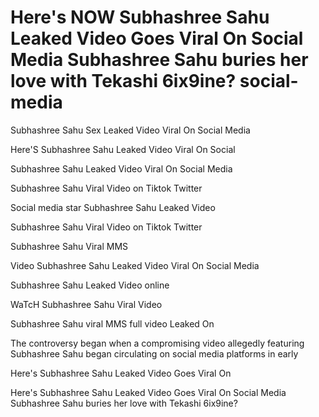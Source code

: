 #  Here's NOW Subhashree Sahu Leaked Video Goes Viral On Social Media Subhashree Sahu buries her love with Tekashi 6ix9ine? social-media

Subhashree Sahu Sex Leaked Video Viral On Social Media

Here'S Subhashree Sahu Leaked Video Viral On Social 

Subhashree Sahu Leaked Video Viral On Social Media 

Subhashree Sahu Viral Video on Tiktok Twitter

Social media star Subhashree Sahu Leaked Video

Subhashree Sahu Viral Video on Tiktok Twitter

Subhashree Sahu Viral MMS

Video  Subhashree Sahu Leaked Video Viral On Social Media

Subhashree Sahu Leaked Video online 

WaTcH Subhashree Sahu Viral Video

Subhashree Sahu viral MMS full video Leaked On 

The controversy began when a compromising video allegedly featuring Subhashree Sahu began circulating on social media platforms in early 

Here's Subhashree Sahu Leaked Video Goes Viral On 

Here's Subhashree Sahu Leaked Video Goes Viral On Social Media Subhashree Sahu buries her love with Tekashi 6ix9ine?
